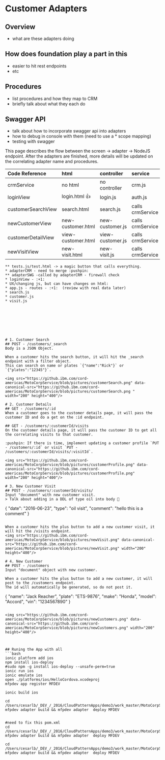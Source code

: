 # Customer Adapters

## Overview
- what are these adapters doing

## How does foundation play a part in this
- easier to hit rest endpoints
- etc

## Procedures
- list procedures and how they map to CRM
- briefly talk about what they each do

## Swagger API
- talk about how to incorporate swagger api into adapters
- how to debug in console with them (need to use a * scope mapping)
- testing with swagger

This page describes the flow between the screen -> adapter -> NodeJS endpoint.
After the adapters are finished, more details will be updated on the correlating adapter name and procedures.


| Code Reference     | html             | controller    | service                           | adapter      |
|:-------------------|:-----------------|:--------------|:----------------------------------|:-------------|
| crmService         | no html          | no controller | crm.js                            | CustomerInfo |
| loginView          | login.html :+1:  | login.js      | auth.js                          | UserLogin    |
| customerSearchView | search.html      | search.js     | calls crmService| -            |
| newCustomerView    | new-customer.html | new-customer.js   | calls crmService| -            |
| customerDetailView | view-customer.html    | view-customer.js   | calls crmService| -            |
| newVisitView       | new-visit.html    | new-visit.js      | calls crmService| -            |



```
** tests.js/test.html -> a magic button that calls everything.
* adapterCRM - need to merge :pushpin:
** adapterSWG -called by adapterCRM - firewall check
* loginView - :+1:
* UX/changing js, but can have changes on html:
* app.js - routes - :+1:  (review with real data later)
* search.js
* customer.js
* visit.js








# 1. Customer Search
## POST - /customers/_search
Body is a JSON Object.

When a customer hits the search button, it will hit the _search endpoint with a filter object.
This can search on name or plates `{"name":"Rick"}` or `{"plates":"12345"}`.

<img src="https://github.ibm.com/cord-americas/MotoCorpService/blob/pictures/customerSearch.png" data-canonical-src="https://github.ibm.com/cord-americas/MotoCorpService/blob/pictures/customerSearch.png " width="200" height="400"/>

# 2. Customer Details
## GET - /customers/:id
When a customer goes to the customer details page, it will pass the customer ID and do a get on the :id endpoint.

## GET - /customers/:customerId/visits
On the customer details page, it will pass the customer ID to get all the correlating visits to that customer.

:pushpin: If there is time, implement updating a customer profile `PUT - /customers/:id` or visit `PUT - /customers/:customerId/visits/:visitId`.

<img src="https://github.ibm.com/cord-americas/MotoCorpService/blob/pictures/customerProfile.png" data-canonical-src="https://github.ibm.com/cord-americas/MotoCorpService/blob/pictures/customerProfile.png" width="200" height="400"/>

# 3. New Customer Visit
## POST - /customers/:customerId/visits/
Input "document" with new customer visit.
> Talk about adding in a DDL of type oil into body 📌

```
{
  "date": "2016-06-23",
  "type": "oil visit",
  "comment": "hello this is a comment"
}
```

When a customer hits the plus button to add a new customer visit, it will hit the /visits endpoint.
<img src="https://github.ibm.com/cord-americas/MotoCorpService/blob/pictures/newVisit.png" data-canonical-src="https://github.ibm.com/cord-americas/MotoCorpService/blob/pictures/newVisit.png" width="200" height="400"/>

# 4. New Customer
## POST - /customers
Input "document" object with new customer.

When a customer hits the plus button to add a new customer, it will post to the /customers endpoint.
The id will automatically be generated, so do not post it.
```
{
  "name": "Jack Reacher",
  "plate": "ETS-9876",
  "make": "Honda",
  "model": "Accord",
  "vin": "1234567890"
}
```

<img src="https://github.ibm.com/cord-americas/MotoCorpService/blob/pictures/newCustomers.png" data-canonical-src="https://github.ibm.com/cord-americas/MotoCorpService/blob/pictures/newCustomers.png" width="200" height="400"/>



## Runing the App with all
```bash
ionic platform add ios
npm install ios-deploy
#sudo npm -g install ios-deploy --unsafe-perm=true
ionic run ios
ionic emulate ios
open ./platforms/ios/HelloCordova.xcodeproj
mfpdev app register MFDEV

ionic build ios

cd /Users/cesarlb/_DEV_/_2016/CloudPatternApps/demo3/work_master/MotoCorpService/Adapters/CustomerInfo
mfpdev adapter build && mfpdev adapter  deploy MFDEV


#need to fix this pom.xml
cd /Users/cesarlb/_DEV_/_2016/CloudPatternApps/demo3/work_master/MotoCorpService/Adapters/UserLogin/
mfpdev adapter build && mfpdev adapter  deploy MFDEV

cd /Users/cesarlb/_DEV_/_2016/CloudPatternApps/demo3/work_master/MotoCorpService/Adapters/SecureGatewayAdapter
mfpdev adapter build && mfpdev adapter  deploy MFDEV
```
